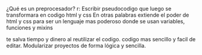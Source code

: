 ¿Qué es un preprocesador? 
r: Escribir pseudocodigo que luego se transformara en codigo html y css
En otras palabras extiende el poder de html y css para ser un lenguaje mas poderoso donde se usan variables, funciones y mixins

te salva tiempo y dinero al reutilizar el codigo.
codigo mas sencillo y facil de editar.
Modularizar proyectos de forma lógica y sencilla.